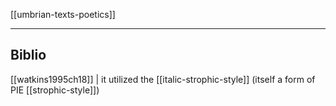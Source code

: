 [[umbrian-texts-poetics]]

---

## Biblio
[[watkins1995ch18]] |   it utilized the [[italic-strophic-style]] (itself a form of PIE [[strophic-style]])